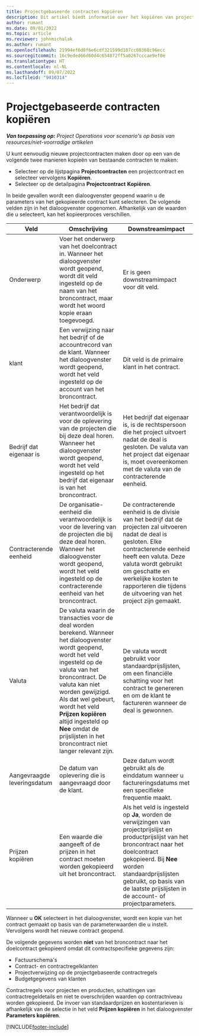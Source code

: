 ```yaml
---
title: Projectgebaseerde contracten kopiëren
description: Dit artikel biedt informatie over het kopiëren van projectcontracten in Microsoft Dynamics 365 Project Operations.
author: rumant
ms.date: 09/01/2022
ms.topic: article
ms.reviewer: johnmichalak
ms.author: rumant
ms.openlocfilehash: 21994ef6d8f6e6cdf321599d107cc80368c96ecc
ms.sourcegitcommit: 16c9eded66d60d4c654872ff5a0267cccae9ef0e
ms.translationtype: HT
ms.contentlocale: nl-NL
ms.lasthandoff: 09/07/2022
ms.locfileid: "9410314"
---
```

# <a name="copy-project-based-contracts"></a>Projectgebaseerde contracten kopiëren

_**Van toepassing op:** Project Operations voor scenario's op basis van resources/niet-voorradige artikelen_

U kunt eenvoudig nieuwe projectcontracten maken door op een van de volgende twee manieren kopieën van bestaande contracten te maken:

- Selecteer op de lijstpagina **Projectcontracten** een projectcontract en selecteer vervolgens **Kopiëren**.
- Selecteer op de detailpagina **Projectcontract** **Kopiëren**.

In beide gevallen wordt een dialoogvenster geopend waarin u de parameters van het gekopieerde contract kunt selecteren. De volgende velden zijn in het dialoogvenster opgenomen. Afhankelijk van de waarden die u selecteert, kan het kopieerproces verschillen.

| Veld | Omschrijving | Downstreamimpact |
| --- | --- | --- |
| Onderwerp | Voer het onderwerp van het doelcontract in. Wanneer het dialoogvenster wordt geopend, wordt dit veld ingesteld op de naam van het broncontract, maar wordt het woord kopie eraan toegevoegd. | Er is geen downstreamimpact voor dit veld. |
| klant | Een verwijzing naar het bedrijf of de accountrecord van de klant. Wanneer het dialoogvenster wordt geopend, wordt het veld ingesteld op de account van het broncontract. | Dit veld is de primaire klant in het contract. |
| Bedrijf dat eigenaar is | Het bedrijf dat verantwoordelijk is voor de oplevering van de projecten die bij deze deal horen. Wanneer het dialoogvenster wordt geopend, wordt het veld ingesteld op het bedrijf dat eigenaar is van het broncontract. | Het bedrijf dat eigenaar is, is de rechtspersoon die het project uitvoert nadat de deal is gesloten. De valuta van het project dat eigenaar is, moet overeenkomen met de valuta van de contracterende eenheid. |
| Contracterende eenheid | De organisatie-eenheid die verantwoordelijk is voor de levering van de projecten die bij deze deal horen. Wanneer het dialoogvenster wordt geopend, wordt het veld ingesteld op de contracterende eenheid van het broncontract. | De contracterende eenheid is de divisie van het bedrijf dat de projecten zal uitvoeren nadat de deal is gesloten. Elke contracterende eenheid heeft een valuta. Deze valuta wordt gebruikt om geschatte en werkelijke kosten te rapporteren die tijdens de uitvoering van het project zijn gemaakt. |
| Valuta | De valuta waarin de transacties voor de deal worden berekend. Wanneer het dialoogvenster wordt geopend, wordt het veld ingesteld op de valuta van het broncontract. De valuta kan niet worden gewijzigd. Als dat wel gebeurt, wordt het veld **Prijzen kopiëren** altijd ingesteld op **Nee** omdat de prijslijsten in het broncontract niet langer relevant zijn. | De valuta wordt gebruikt voor standaardprijslijsten, om een financiële schatting voor het contract te genereren en om de klant te factureren wanneer de deal is gewonnen. |
| Aangevraagde leveringsdatum | De datum van oplevering die is aangevraagd door de klant. | Deze datum wordt gebruikt als de einddatum wanneer u factureringsdatums met een specifieke frequentie maakt. |
| Prijzen kopiëren | Een waarde die aangeeft of de prijzen in het contract moeten worden gekopieerd uit het broncontract. | Als het veld is ingesteld op **Ja**, worden de verwijzingen van projectprijslijst en productprijslijst van het broncontract naar het doelcontract gekopieerd. Bij **Nee** worden standaardprijslijsten gebruikt, op basis van de laatste prijslijsten in de account- of projectparameters. |

Wanneer u **OK** selecteert in het dialoogvenster, wordt een kopie van het contract gemaakt op basis van de parameterwaarden die u instelt. Vervolgens wordt het nieuwe contract geopend.

De volgende gegevens worden **niet** van het broncontract naar het doelcontract gekopieerd omdat dit contractspecifieke gegevens zijn:

- Factuurschema's
- Contract- en contractregelklanten
- Projectverwijzing op de projectgebaseerde contractregels
- Budgetgegevens van klanten

Contractregels voor projecten en producten, schattingen van contractregeldetails en niet te overschrijden waarden op contractniveau worden gekopieerd. De invoer van standaardprijzen en kostentarieven is afhankelijk van de selectie in het veld **Prijzen kopiëren** in het dialoogvenster **Parameters kopiëren**.

[!INCLUDE[footer-include](../includes/footer-banner.md)]
